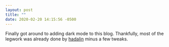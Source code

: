 ```yaml
---
layout: post
title: ""
date: 2020-02-20 14:15:56 -0500
---
```


Finally got around to adding dark mode to this blog. Thankfully, most of the legwork was already done by [hadalin](https://github.com/hadalin/dark-mode-sass) minus a few tweaks.
